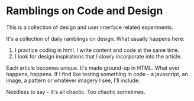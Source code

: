 # Ramblings on Code and Design

This is a collection of design and user interface related experiments.

It's a collection of daily ramblings on design. What usually happens here:

1. I practice coding in html. I write content and code at the same time.
2. I look for design inspirations that I slowly incorporate into the article.

Each article becomes unique. It's made ground-up in HTML.  What ever happens, happens. If I find like testing something in code - a javascript, an image, a pattern or whatever imagery I see, I'll include.

Needless to say - It's all chaotic.  Too chaotic sometimes.
